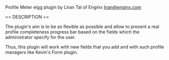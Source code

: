 
Profile Meter elgg plugin
by Liran Tal of Enginx <liran@enginx.com>


== DESCRIPTION ==

The plugin's aim is to be as flexible as possible and allow to present a real
profile completeness progress bar based on the fields which the administrator
specify for the user.

Thus, this plugin will work with new fields that you add and with such profile
managers like Kevin's Form plugin.

